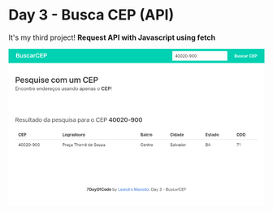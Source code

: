 # Day 3 - Busca CEP (API) 

It's my third project!
**Request API with Javascript using fetch**

![GitHub Logo](img/cover.png)
